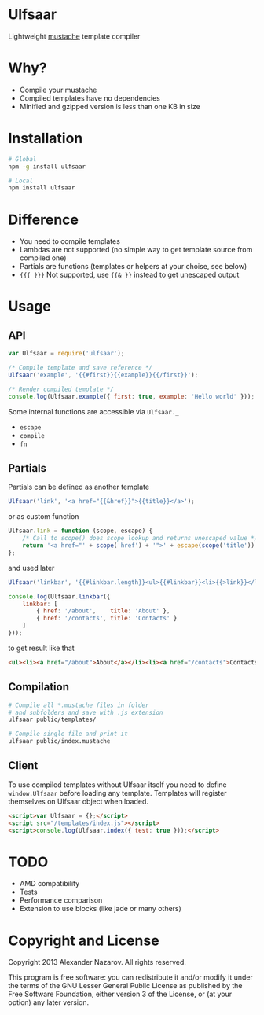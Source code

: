 # Ulfsaar

Lightweight [mustache](http://mustache.github.com) template compiler

# Why?

* Compile your mustache
* Compiled templates have no dependencies
* Minified and gzipped version is less than one KB in size

# Installation

```bash
# Global
npm -g install ulfsaar

# Local
npm install ulfsaar
```

# Difference

* You need to compile templates
* Lambdas are not supported (no simple way to get template source from compiled one)
* Partials are functions (templates or helpers at your choise, see below)
* `{{{ }}}` Not supported, use `{{& }}` instead to get unescaped output

# Usage

## API

```javascript
var Ulfsaar = require('ulfsaar');

/* Compile template and save reference */
Ulfsaar('example', '{{#first}}{{example}}{{/first}}');

/* Render compiled template */
console.log(Ulfsaar.example({ first: true, example: 'Hello world' }));
```

Some internal functions are accessible via `Ulfsaar._`

* `escape`
* `compile`
* `fn`

## Partials

Partials can be defined as another template

```javascript
Ulfsaar('link', '<a href="{{&href}}">{{title}}</a>');
```

or as custom function

```javascript
Ulfsaar.link = function (scope, escape) {
	/* Call to scope() does scope lookup and returns unescaped value */
	return '<a href="' + scope('href') + '">' + escape(scope('title')) + '</a>';
};
```

and used later

```javascript
Ulfsaar('linkbar', '{{#linkbar.length}}<ul>{{#linkbar}}<li>{{>link}}</li>{{/linkbar}}</ul>{{/linkbar.length}}');

console.log(Ulfsaar.linkbar({
	linkbar: [
		{ href: '/about',    title: 'About' },
		{ href: '/contacts', title: 'Contacts' }
	]
}));
```

to get result like that

```html
<ul><li><a href="/about">About</a></li><li><a href="/contacts">Contacts</a></li></ul>
```

## Compilation

```bash
# Compile all *.mustache files in folder
# and subfolders and save with .js extension
ulfsaar public/templates/

# Compile single file and print it
ulfsaar public/index.mustache
```

## Client

To use compiled templates without Ulfsaar itself you need to define `window.Ulfsaar` before loading any template. Templates
will register themselves on Ulfsaar object when loaded.

```html
<script>var Ulfsaar = {};</script>
<script src="/templates/index.js"></script>
<script>console.log(Ulfsaar.index({ test: true }));</script>
```

# TODO

* AMD compatibility
* Tests
* Performance comparison
* Extension to use blocks (like jade or many others)

# Copyright and License

Copyright 2013 Alexander Nazarov. All rights reserved.

This program is free software: you can redistribute it and/or modify
it under the terms of the GNU Lesser General Public License as published by
the Free Software Foundation, either version 3 of the License, or
(at your option) any later version.
